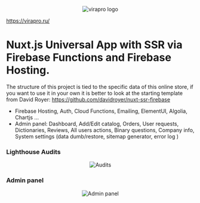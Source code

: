 <p align="center">
 <img src="https://firebasestorage.googleapis.com/v0/b/plumbing-prod.appspot.com/o/Asset%208.svg?alt=media&token=5803db4b-9e89-44f3-8295-b20fa43dcb5d" alt="virapro logo">
</p>

https://virapro.ru/


# Nuxt.js Universal App with SSR via Firebase Functions and Firebase Hosting.
The structure of this project is tied to the specific data of this online store, if you want to use it in your own it is better to look at the starting template from David Royer:
https://github.com/davidroyer/nuxt-ssr-firebase
 - Firebase Hosting, Auth, Cloud Functions, Emailing, ElementUI, Algolia, Chartjs ...
 - Admin panel: Dashboard, Add/Edit catalog, Orders, User requests, Dictionaries, Reviews, All users actions, Binary questions, Company info, System settings (data dumb/restore, sitemap generator, error log )

### Lighthouse Audits
<p align="center">
 <img src="https://firebasestorage.googleapis.com/v0/b/plumbing-prod.appspot.com/o/Audits.png?alt=media&token=1ea292c8-b5ea-4b1b-b883-907bb72d4751" alt="Audits">
</p>

### Admin panel
<p align="center">
 <img src="https://firebasestorage.googleapis.com/v0/b/plumbing-prod.appspot.com/o/Admin.png?alt=media&token=9d9b3c5d-f112-40f4-aafc-4d40b45a68cc" alt="Admin panel">
</p>
